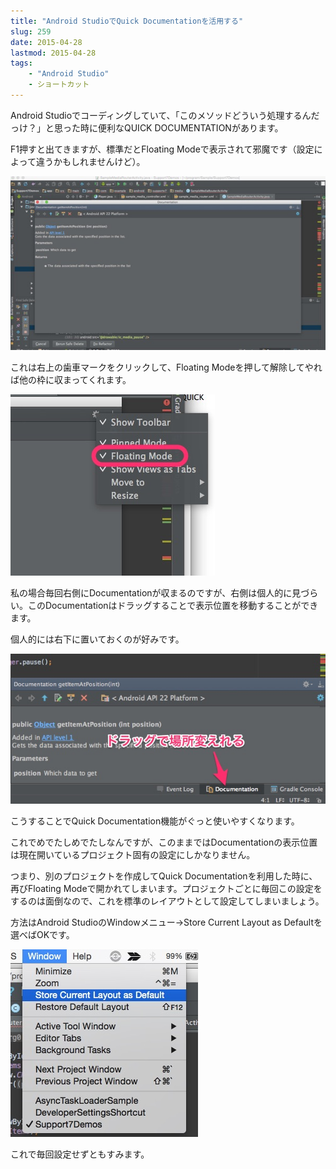 ```yaml
---
title: "Android StudioでQuick Documentationを活用する"
slug: 259
date: 2015-04-28
lastmod: 2015-04-28
tags:
    - "Android Studio"
    - ショートカット
---
```


Android Studioでコーディングしていて、「このメソッドどういう処理するんだっけ？」と思った時に便利なQUICK DOCUMENTATIONがあります。

F1押すと出てきますが、標準だとFloating Modeで表示されて邪魔です（設定によって違うかもしれませんけど）。

![Floatingモードで表示されて邪魔](c91be55cdf2a12d2d23a0f17ad06367c.jpg)

これは右上の歯車マークをクリックして、Floating Modeを押して解除してやれば他の枠に収まってくれます。

![Floating Modeを解除](9ad880f1afc2b3108a7619f837384957.jpg)

私の場合毎回右側にDocumentationが収まるのですが、右側は個人的に見づらい。このDocumentationはドラッグすることで表示位置を移動することができます。

個人的には右下に置いておくのが好みです。

![表示位置は調整可能](0b0038a904d5e052d27fd081c87fa7fc.jpg)

こうすることでQuick Documentation機能がぐっと使いやすくなります。

これでめでたしめでたしなんですが、このままではDocumentationの表示位置は現在開いているプロジェクト固有の設定にしかなりません。

つまり、別のプロジェクトを作成してQuick Documentationを利用した時に、再びFloating Modeで開かれてしまいます。プロジェクトごとに毎回この設定をするのは面倒なので、これを標準のレイアウトとして設定してしまいましょう。

方法はAndroid StudioのWindowメニュー→Store Current Layout as Defaultを選べばOKです。

![標準のレイアウト設定にしてしまう](e80a88cc1a14dd5dfd7b355871ea8c94.jpg)

これで毎回設定せずともすみます。


  